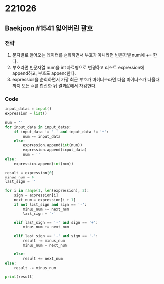 # 221026

## Baekjoon #1541 잃어버린 괄호

### 전략
1. 문자열로 들어오는 데이터를 순회하면서 부호가 아니라면 빈문자열 num에 += 한다.
2. 부호라면 빈문자열 num을 int 자료형으로 변경하고 리스트 expression에 append하고, 부호도 append한다.
3. expression을 순회하면서 가장 최근 부호가 마이너스라면 다음 마이너스가 나올때까지 모든 수를 합산한 뒤 결과값에서 차감한다.

### Code
```python
input_datas = input()
expression = list()

num = ''
for input_data in input_datas:
    if input_data != '-' and input_data != '+':
        num += input_data
    else:
        expression.append(int(num))
        expression.append(input_data)
        num = ''
else:
    expression.append(int(num))

result = expression[0]
minus_num = 0
last_sign = ''

for i in range(1, len(expression), 2):
    sign = expression[i]
    next_num = expression[i + 1]
    if not last_sign and sign == '-':
        minus_num += next_num
        last_sign = '-'

    elif last_sign == '-' and sign == '+':
        minus_num += next_num

    elif last_sign == '-' and sign == '-':
        result -= minus_num
        minus_num = next_num

    else:
        result += next_num
else:
    result -= minus_num

print(result)
```